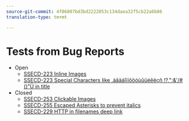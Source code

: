```yaml
---
source-git-commit: 4f06807bd3bd2222053c134daea32f5cb22a6b86
translation-type: tm+mt

---
```

# Tests from Bug Reports

* Open
   * [SSECD-223 Inline Images](ssecd233-inline-images-newline.md)
   * [SSECD-223 Special Characters like .àâäáîïíôöóùûüéêëçñ !?,":&'/#()"Ü in title](ssecd253.md)
* Closed
   * [SSECD-253 Clickable Images](ssecd253.md)
   * [SSECD-255 Escaped Asterisks to prevent italics](ssecd255.md)
   * [SSECD-229 HTTP in filenames deep link](ssecd229-http-in-filename.md)

